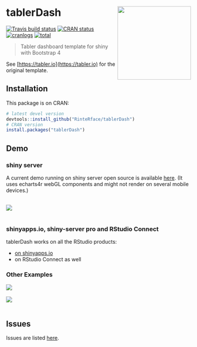 # tablerDash <img src="https://rinterface.com/inst/images/tablerDash.svg" width=200 align="right" />

[![Travis build status](https://travis-ci.org/RinteRface/tablerDash.svg?branch=master)](https://travis-ci.org/RinteRface/tablerDash)
[![CRAN status](https://www.r-pkg.org/badges/version/tablerDash)](https://cran.r-project.org/package=tablerDash)
[![cranlogs](https://cranlogs.r-pkg.org/badges/tablerDash)](https://cran.r-project.org/package=tablerDash)
[![total](https://cranlogs.r-pkg.org/badges/grand-total/tablerDash)](https://www.rpackages.io/package/tablerDash)

> Tabler dashboard template for shiny with Bootstrap 4

See [https://tabler.io](https://tabler.io) for the original template.

## Installation

This package is on CRAN:

```r
# latest devel version
devtools::install_github("RinteRface/tablerDash")
# CRAN version
install.packages("tablerDash")
```

## Demo

### shiny server
A current demo running on shiny server open source is available [here](http://www.rinterface.com/shiny/tablerDash/).
(It uses echarts4r webGL components and might not render on several mobile devices.)

<br>

<div class="row">
<div class="card">
<a href="http://www.rinterface.com/shiny/tablerDash/" target="_blank"><img src="man/figures/tablerDash_demo.png"></a>
</div>
</div>

<br>

### shinyapps.io, shiny-server pro and RStudio Connect
tablerDash works on all the RStudio products:
- [on shinyapps.io](https://dgranjon.shinyapps.io/tablerDashDemo/)
- on RStudio Connect as well

### Other Examples

<div class="row">
<div class="card">
<a href="https://community.rstudio.com/t/shiny-contest-submission-gotta-catch-em-almost-all/25284" target="_blank"><img src="https://community.rstudio.com/uploads/default/optimized/2X/6/626cbb941e2c3dfe543abde05f7e4097186811c6_2_690x431.png"></a>
</div>
</div>

<br>

<div class="row">
<div class="card">
<a href="https://community.rstudio.com/t/shiny-contest-submission-gotta-catch-em-almost-all/25284" target="_blank"><img src="https://community.rstudio.com/uploads/default/optimized/2X/3/33061a47390f6fa1515302d7f05e05c1b6f3e458_2_690x431.jpeg"></a>
</div>
</div>

<br>


## Issues

Issues are listed [here](https://github.com/RinteRface/tablerDash/issues). 
